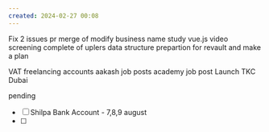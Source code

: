 ```yaml
---
created: 2024-02-27 00:08
---
```

Fix 2 issues
pr merge of modify business name
study vue.js
video screening complete of uplers
data structure prepartion for revault and make a plan


VAT 
freelancing accounts
aakash job posts
academy job post
Launch TKC Dubai

pending
- [ ] Shilpa Bank Account - 7,8,9 august
- [ ] 